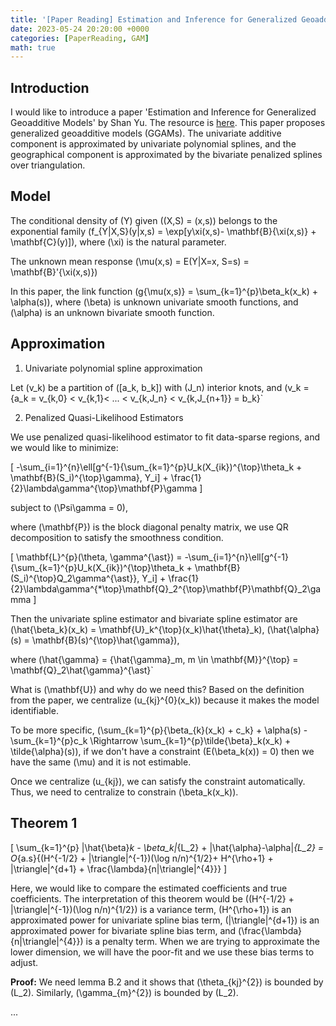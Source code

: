 ```yaml
---
title: '[Paper Reading] Estimation and Inference for Generalized Geoadditive Models'
date: 2023-05-24 20:20:00 +0000
categories: [PaperReading, GAM]
math: true
---
```


## Introduction

I would like to introduce a paper 'Estimation and Inference for Generalized Geoadditive Models' by Shan Yu. The resource is [here](https://www.tandfonline.com/doi/abs/10.1080/01621459.2019.1574584?journalCode=uasa20). This paper proposes generalized geoadditive models (GGAMs). The univariate additive component is approximated by univariate polynomial splines, and the geographical component is approximated by the bivariate penalized splines over triangulation.

## Model

The conditional density of \(Y\) given \((X,S) = (x,s)\) belongs to the exponential family \(f_{Y\|X,S}(y\|x,s) = \exp[y\xi(x,s)- \mathbf{B}\{\xi(x,s)\} + \mathbf{C}(y)]\), where \(\xi\) is the natural parameter.

The unknown mean response \(\mu(x,s) = E(Y\|X=x, S=s) = \mathbf{B}'\{\xi(x,s)\}\)

In this paper, the link function \(g\{\mu(x,s)\} = \sum_{k=1}^{p}\beta_k(x_k) + \alpha(s)\), where \(\beta\) is unknown univariate smooth functions, and \(\alpha\) is an unknown bivariate smooth function.

## Approximation

1. Univariate polynomial spline approximation

Let \(v_k\) be a partition of \([a_k, b_k]\) with \(J_n\) interior knots, and \(v_k = \{a_k = v_{k,0} < v_{k,1}< ... < v_{k,J_n} < v_{k,J_{n+1}} = b_k\}\`

2. Penalized Quasi-Likelihood Estimators

We use penalized quasi-likelihood estimator to fit data-sparse regions, and we would like to minimize:

\[
-\sum_{i=1}^{n}\ell[g^{-1}\{\sum_{k=1}^{p}U_k(X_{ik})^{\top}\theta_k + \mathbf{B}(S_i)^{\top}\gamma\}, Y_i] + \frac{1}{2}\lambda\gamma^{\top}\mathbf{P}\gamma
\]

subject to \(\Psi\gamma = 0\),

where \(\mathbf{P}\) is the block diagonal penalty matrix, we use QR decomposition to satisfy the smoothness condition.

\[
\mathbf{L}^{p}(\theta, \gamma^{\ast}) = -\sum_{i=1}^{n}\ell[g^{-1}\{\sum_{k=1}^{p}U_k(X_{ik})^{\top}\theta_k + \mathbf{B}(S_i)^{\top}Q_2\gamma^{\ast}\}, Y_i] + \frac{1}{2}\lambda\gamma^{*\top}\mathbf{Q}_2^{\top}\mathbf{P}\mathbf{Q}_2\gamma
\]

Then the univariate spline estimator and bivariate spline estimator are 
\(\hat{\beta_k}(x_k) = \mathbf{U}_k^{\top}(x_k)\hat{\theta}_k\), \(\hat{\alpha}(s) = \mathbf{B}(s)^{\top}\hat{\gamma}\), 

where \(\hat{\gamma} = \{\hat{\gamma}_m, m \in \mathbf{M}\}^{\top} = \mathbf{Q}_2\hat{\gamma}^{\ast}\`

What is \(\mathbf{U}\) and why do we need this? Based on the definition from the paper, we centralize \(u_{kj}^{0}(x_k)\) because it makes the model identifiable.

To be more specific, \(\sum_{k=1}^{p}{\beta_{k}(x_k) + c_k} + \alpha(s) - \sum_{k=1}^{p}c_k \Rightarrow \sum_{k=1}^{p}\tilde{\beta}_k(x_k) + \tilde{\alpha}(s)\), if we don't have a constraint \(E(\beta_k(x)) = 0\) then we have the same \(\mu\) and it is not estimable.

Once we centralize \(u_{kj}\), we can satisfy the constraint automatically. Thus, we need to centralize to constrain \(\beta_k(x_k)\).

## Theorem 1

\[
\sum_{k=1}^{p} \|\hat{\beta}_k - \beta_k\|_{L_2} + \|\hat{\alpha}-\alpha\|_{L_2}
= O_{a.s}\{(H^{-1/2} + \|\triangle\|^{-1})(\log n/n)^{1/2}+ H^{\rho+1} +  \|\triangle\|^{d+1} + \frac{\lambda}{n\|\triangle\|^{4}}\}
\]

Here, we would like to compare the estimated coefficients and true coefficients. The interpretation of this theorem would be \((H^{-1/2} + \|\triangle\|^{-1})(\log n/n)^{1/2}\) is a variance term, \(H^{\rho+1}\) is an approximated power for univariate spline bias term, \(\|\triangle\|^{d+1}\) is an approximated power for bivariate spline bias term, and \(\frac{\lambda}{n\|\triangle\|^{4}}\) is a penalty term. When we are trying to approximate the lower dimension, we will have the poor-fit and we use these bias terms to adjust.

**Proof:** We need lemma B.2 and it shows that \(\theta_{kj}^{2}\) is bounded by \(L_2\). Similarly, \(\gamma_{m}^{2}\) is bounded by \(L_2\).

...

